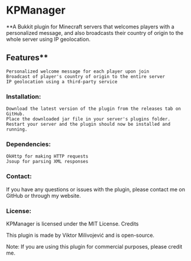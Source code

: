 # KPManager


**A Bukkit plugin for Minecraft servers that welcomes players with a personalized message, and also broadcasts their country of origin to the whole server using IP geolocation.

## Features**

    Personalized welcome message for each player upon join
    Broadcast of player's country of origin to the entire server
    IP geolocation using a third-party service

### Installation:

    Download the latest version of the plugin from the releases tab on GitHub.
    Place the downloaded jar file in your server's plugins folder.
    Restart your server and the plugin should now be installed and running.

### Dependencies:

    OkHttp for making HTTP requests
    Jsoup for parsing XML responses

### Contact:
If you have any questions or issues with the plugin, please contact me on GitHub or through my website.

### License:
KPManager is licensed under the MIT License.
Credits

This plugin is made by Viktor Milivojević and is open-source.

Note: If you are using this plugin for commercial purposes, please credit me.

